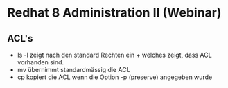 # Redhat 8 Administration II (Webinar) 

## ACL's 

  - ls -l zeigt nach den standard Rechten ein + welches zeigt, dass ACL vorhanden sind.
  - mv übernimmt standardmässig die ACL
  - cp kopiert die ACL wenn die Option -p (preserve) angegeben wurde


